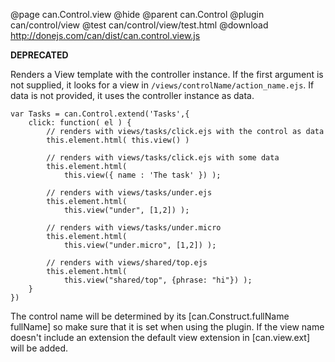 @page can.Control.view
@hide
@parent can.Control
@plugin can/control/view
@test can/control/view/test.html
@download http://donejs.com/can/dist/can.control.view.js

__DEPRECATED__

Renders a View template with the controller instance. If the first argument
is not supplied, it looks for a view in `/views/controlName/action_name.ejs`.
If data is not provided, it uses the controller instance as data.

	var Tasks = can.Control.extend('Tasks',{
		click: function( el ) {
			// renders with views/tasks/click.ejs with the control as data
			this.element.html( this.view() )

			// renders with views/tasks/click.ejs with some data
			this.element.html( 
				this.view({ name : 'The task' }) );

			// renders with views/tasks/under.ejs
			this.element.html( 
				this.view("under", [1,2]) );

			// renders with views/tasks/under.micro 
			this.element.html( 
				this.view("under.micro", [1,2]) );

			// renders with views/shared/top.ejs
			this.element.html( 
				this.view("shared/top", {phrase: "hi"}) );
		}
	})

The control name will be determined by its [can.Construct.fullName fullName] so
make sure that it is set when using the plugin. If the view name doesn't include an extension the
default view extension in [can.view.ext] will be added.
